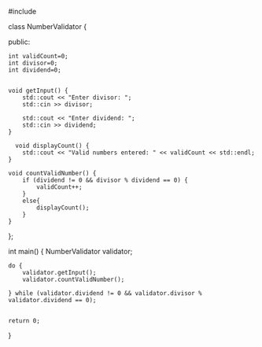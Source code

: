 #include <iostream>

class NumberValidator {
    
public:

    int validCount=0;
    int divisor=0;
    int dividend=0;


    void getInput() {
        std::cout << "Enter divisor: ";
        std::cin >> divisor;

        std::cout << "Enter dividend: ";
        std::cin >> dividend;
    }
    
      void displayCount() {
        std::cout << "Valid numbers entered: " << validCount << std::endl;
    }

    void countValidNumber() {
        if (dividend != 0 && divisor % dividend == 0) {
            validCount++;
        }
        else{
            displayCount();
        }
    }

  
};

int main() {
    NumberValidator validator;

    do {
        validator.getInput();
        validator.countValidNumber();

    } while (validator.dividend != 0 && validator.divisor % validator.dividend == 0);


    return 0;
}
